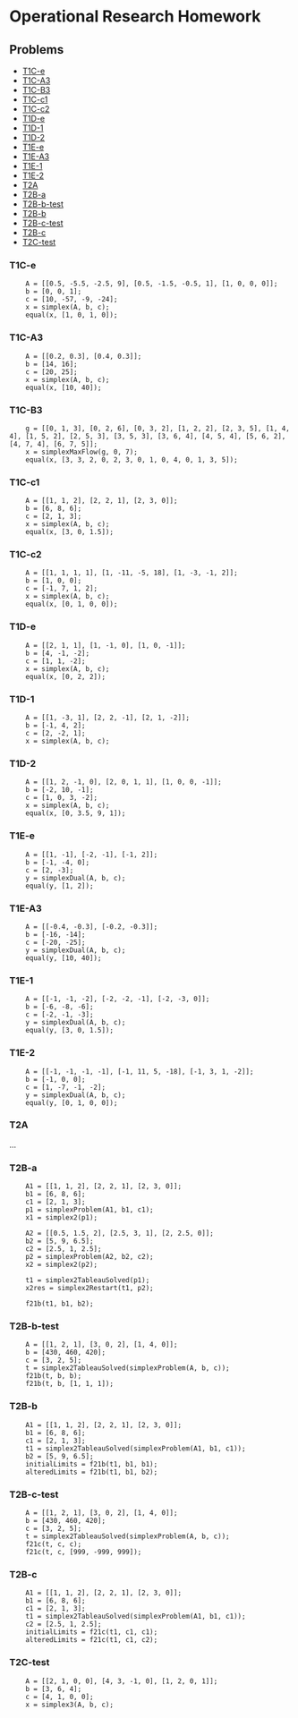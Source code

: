 Operational Research Homework
=============================

## Problems

- [T1C-e](#t1c-e)
- [T1C-A3](#t1c-a3)
- [T1C-B3](#t1c-b3)
- [T1C-c1](#t1c-c1)
- [T1C-c2](#t1c-c2)
- [T1D-e](#t1d-e)
- [T1D-1](#t1d-1)
- [T1D-2](#t1d-2)
- [T1E-e](#t1e-e)
- [T1E-A3](#t1e-a3)
- [T1E-1](#t1e-1)
- [T1E-2](#t1e-2)
- [T2A](#t2a)
- [T2B-a](#t2b-a)
- [T2B-b-test](#t2b-b-test)
- [T2B-b](#t2b-b)
- [T2B-c-test](#t2b-c-test)
- [T2B-c](#t2b-c)
- [T2C-test](#t2c-test)

### T1C-e

```
    A = [[0.5, -5.5, -2.5, 9], [0.5, -1.5, -0.5, 1], [1, 0, 0, 0]];
    b = [0, 0, 1];
    c = [10, -57, -9, -24];
    x = simplex(A, b, c);
    equal(x, [1, 0, 1, 0]);
```

### T1C-A3

```
    A = [[0.2, 0.3], [0.4, 0.3]];
    b = [14, 16];
    c = [20, 25];
    x = simplex(A, b, c);
    equal(x, [10, 40]);
```

### T1C-B3

```
    g = [[0, 1, 3], [0, 2, 6], [0, 3, 2], [1, 2, 2], [2, 3, 5], [1, 4, 4], [1, 5, 2], [2, 5, 3], [3, 5, 3], [3, 6, 4], [4, 5, 4], [5, 6, 2], [4, 7, 4], [6, 7, 5]];
    x = simplexMaxFlow(g, 0, 7);
    equal(x, [3, 3, 2, 0, 2, 3, 0, 1, 0, 4, 0, 1, 3, 5]);
```

### T1C-c1

```
    A = [[1, 1, 2], [2, 2, 1], [2, 3, 0]];
    b = [6, 8, 6];
    c = [2, 1, 3];
    x = simplex(A, b, c);
    equal(x, [3, 0, 1.5]);
```

### T1C-c2

```
    A = [[1, 1, 1, 1], [1, -11, -5, 18], [1, -3, -1, 2]];
    b = [1, 0, 0];
    c = [-1, 7, 1, 2];
    x = simplex(A, b, c);
    equal(x, [0, 1, 0, 0]);
```

### T1D-e

```
    A = [[2, 1, 1], [1, -1, 0], [1, 0, -1]];
    b = [4, -1, -2];
    c = [1, 1, -2];
    x = simplex(A, b, c);
    equal(x, [0, 2, 2]);
```

### T1D-1

```
    A = [[1, -3, 1], [2, 2, -1], [2, 1, -2]];
    b = [-1, 4, 2];
    c = [2, -2, 1];
    x = simplex(A, b, c);
```

### T1D-2

```
    A = [[1, 2, -1, 0], [2, 0, 1, 1], [1, 0, 0, -1]];
    b = [-2, 10, -1];
    c = [1, 0, 3, -2];
    x = simplex(A, b, c);
    equal(x, [0, 3.5, 9, 1]);
```

### T1E-e

```
    A = [[1, -1], [-2, -1], [-1, 2]];
    b = [-1, -4, 0];
    c = [2, -3];
    y = simplexDual(A, b, c);
    equal(y, [1, 2]);
```

### T1E-A3

```
    A = [[-0.4, -0.3], [-0.2, -0.3]];
    b = [-16, -14];
    c = [-20, -25];
    y = simplexDual(A, b, c);
    equal(y, [10, 40]);
```

### T1E-1

```
    A = [[-1, -1, -2], [-2, -2, -1], [-2, -3, 0]];
    b = [-6, -8, -6];
    c = [-2, -1, -3];
    y = simplexDual(A, b, c);
    equal(y, [3, 0, 1.5]);
```

### T1E-2

```
    A = [[-1, -1, -1, -1], [-1, 11, 5, -18], [-1, 3, 1, -2]];
    b = [-1, 0, 0];
    c = [1, -7, -1, -2];
    y = simplexDual(A, b, c);
    equal(y, [0, 1, 0, 0]);
```

### T2A

...

### T2B-a

```
    A1 = [[1, 1, 2], [2, 2, 1], [2, 3, 0]];
    b1 = [6, 8, 6];
    c1 = [2, 1, 3];
    p1 = simplexProblem(A1, b1, c1);
    x1 = simplex2(p1);
    
    A2 = [[0.5, 1.5, 2], [2.5, 3, 1], [2, 2.5, 0]];
    b2 = [5, 9, 6.5];
    c2 = [2.5, 1, 2.5];
    p2 = simplexProblem(A2, b2, c2);
    x2 = simplex2(p2);
    
    t1 = simplex2TableauSolved(p1);
    x2res = simplex2Restart(t1, p2);
    
    f21b(t1, b1, b2);
```

### T2B-b-test

```
    A = [[1, 2, 1], [3, 0, 2], [1, 4, 0]];
    b = [430, 460, 420];
    c = [3, 2, 5];
    t = simplex2TableauSolved(simplexProblem(A, b, c));
    f21b(t, b, b);
    f21b(t, b, [1, 1, 1]);
```

### T2B-b

```
    A1 = [[1, 1, 2], [2, 2, 1], [2, 3, 0]];
    b1 = [6, 8, 6]; 
    c1 = [2, 1, 3];
    t1 = simplex2TableauSolved(simplexProblem(A1, b1, c1));
    b2 = [5, 9, 6.5];
    initialLimits = f21b(t1, b1, b1);
    alteredLimits = f21b(t1, b1, b2);
```

### T2B-c-test

```
    A = [[1, 2, 1], [3, 0, 2], [1, 4, 0]];
    b = [430, 460, 420];
    c = [3, 2, 5];
    t = simplex2TableauSolved(simplexProblem(A, b, c));
    f21c(t, c, c);
    f21c(t, c, [999, -999, 999]);
```

### T2B-c

```
    A1 = [[1, 1, 2], [2, 2, 1], [2, 3, 0]];
    b1 = [6, 8, 6]; 
    c1 = [2, 1, 3];
    t1 = simplex2TableauSolved(simplexProblem(A1, b1, c1));
    c2 = [2.5, 1, 2.5];
    initialLimits = f21c(t1, c1, c1);
    alteredLimits = f21c(t1, c1, c2);
```

### T2C-test

```
    A = [[2, 1, 0, 0], [4, 3, -1, 0], [1, 2, 0, 1]];
    b = [3, 6, 4];
    c = [4, 1, 0, 0];
    x = simplex3(A, b, c);
```
